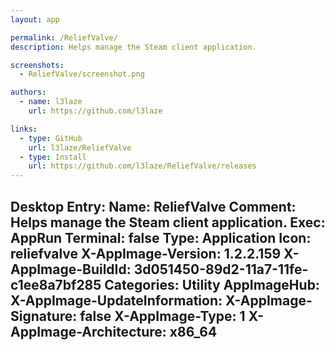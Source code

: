 ```yaml
---
layout: app

permalink: /ReliefValve/
description: Helps manage the Steam client application.

screenshots:
  - ReliefValve/screenshot.png

authors:
  - name: l3laze
    url: https://github.com/l3laze

links:
  - type: GitHub
    url: l3laze/ReliefValve
  - type: Install
    url: https://github.com/l3laze/ReliefValve/releases
---
```

Desktop Entry:
  Name: ReliefValve
  Comment: Helps manage the Steam client application.
  Exec: AppRun
  Terminal: false
  Type: Application
  Icon: reliefvalve
  X-AppImage-Version: 1.2.2.159
  X-AppImage-BuildId: 3d051450-89d2-11a7-11fe-c1ee8a7bf285
  Categories: Utility
AppImageHub:
  X-AppImage-UpdateInformation: 
  X-AppImage-Signature: false
  X-AppImage-Type: 1
  X-AppImage-Architecture: x86_64
---
